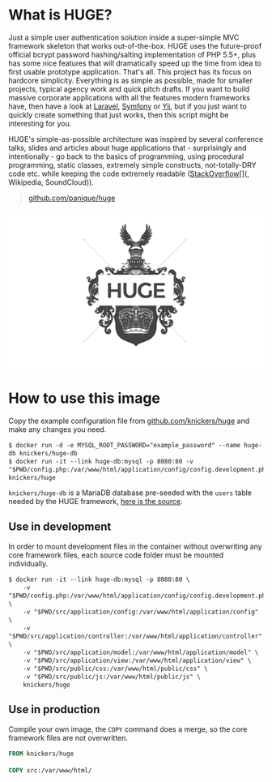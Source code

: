 # What is HUGE?

Just a simple user authentication solution inside a super-simple MVC framework skeleton that works out-of-the-box. HUGE uses the future-proof official bcrypt password hashing/salting implementation of PHP 5.5+, plus has some nice features that will dramatically speed up the time from idea to first usable prototype application. That's all. This project has its focus on hardcore simplicity. Everything is as simple as possible, made for smaller projects, typical agency work and quick pitch drafts. If you want to build massive corporate applications with all the features modern frameworks have, then have a look at [Laravel](http://laravel.com/), [Symfony](http://symfony.com/) or [Yii](http://www.yiiframework.com/), but if you just want to quickly create something that just works, then this script might be interesting for you.

HUGE's simple-as-possible architecture was inspired by several conference talks, slides and articles about huge applications that - surprisingly and intentionally - go back to the basics of programming, using procedural programming, static classes, extremely simple constructs, not-totally-DRY code etc. while keeping the code extremely readable ([StackOverflow](http://www.dev-metal.com/architecture-stackoverflow/)[](, Wikipedia, SoundCloud)).

> [github.com/panique/huge](https://github.com/panique/huge)

![HUGE logo](https://raw.githubusercontent.com/knickers/huge/master/huge-logo.png)

# How to use this image

Copy the example configuration file from [github.com/knickers/huge](https://github.com/knickers/huge/blob/master/config.example.php) and make any changes you need.

```console
$ docker run -d -e MYSQL_ROOT_PASSWORD="example_password" --name huge-db knickers/huge-db
$ docker run -it --link huge-db:mysql -p 8080:80 -v "$PWD/config.php:/var/www/html/application/config/config.development.php" knickers/huge
```

`knickers/huge-db` is a MariaDB database pre-seeded with the `users` table needed by the HUGE framework, [here is the source](https://github.com/knickers/huge-db).

## Use in development

In order to mount development files in the container without overwriting any core framework files, each source code folder must be mounted individually.

```console
$ docker run -it --link huge-db:mysql -p 8080:80 \
	-v "$PWD/config.php:/var/www/html/application/config/config.development.php" \
	-v "$PWD/src/application/config:/var/www/html/application/config" \
	-v "$PWD/src/application/controller:/var/www/html/application/controller" \
	-v "$PWD/src/application/model:/var/www/html/application/model" \
	-v "$PWD/src/application/view:/var/www/html/application/view" \
	-v "$PWD/src/public/css:/var/www/html/public/css" \
	-v "$PWD/src/public/js:/var/www/html/public/js" \
	knickers/huge
```

## Use in production

Compile your own image, the `COPY` command does a merge, so the core framework files are not overwritten.

```dockerfile
FROM knickers/huge

COPY src:/var/www/html/
```
